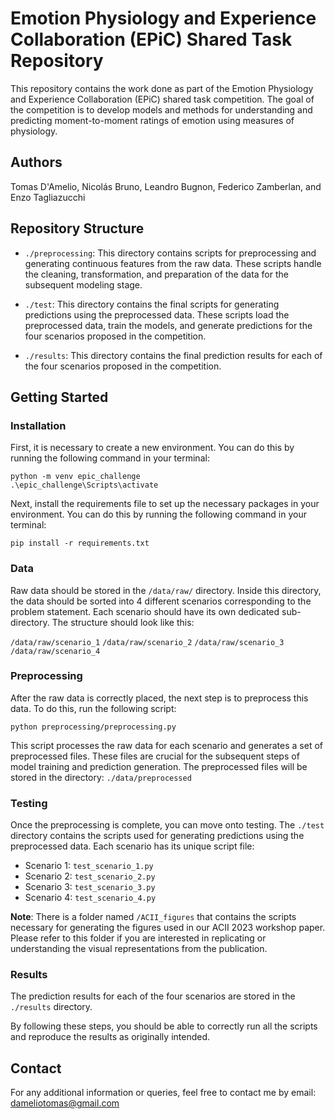 # Emotion Physiology and Experience Collaboration (EPiC) Shared Task Repository

This repository contains the work done as part of the Emotion Physiology and Experience Collaboration (EPiC) shared task competition. The goal of the competition is to develop models and methods for understanding and predicting moment-to-moment ratings of emotion using measures of physiology.

## Authors

Tomas D'Amelio, Nicolás Bruno, Leandro Bugnon, Federico Zamberlan, and Enzo Tagliazucchi

## Repository Structure

- `./preprocessing`: This directory contains scripts for preprocessing and generating continuous features from the raw data. These scripts handle the cleaning, transformation, and preparation of the data for the subsequent modeling stage.
  
- `./test`: This directory contains the final scripts for generating predictions using the preprocessed data. These scripts load the preprocessed data, train the models, and generate predictions for the four scenarios proposed in the competition.
  
- `./results`: This directory contains the final prediction results for each of the four scenarios proposed in the competition.

## Getting Started

### Installation

First, it is necessary to create a new environment. You can do this by running the following command in your terminal:

```shell
python -m venv epic_challenge
.\epic_challenge\Scripts\activate
```

Next, install the requirements file to set up the necessary packages in your environment. You can do this by running the following command in your terminal:

```shell
pip install -r requirements.txt
```

### Data

Raw data should be stored in the `/data/raw/` directory. Inside this directory, the data should be sorted into 4 different scenarios corresponding to the problem statement. Each scenario should have its own dedicated sub-directory. The structure should look like this:

`/data/raw/scenario_1`
`/data/raw/scenario_2`
`/data/raw/scenario_3`
`/data/raw/scenario_4`


### Preprocessing

After the raw data is correctly placed, the next step is to preprocess this data. To do this, run the following script:

```shell
python preprocessing/preprocessing.py
```

This script processes the raw data for each scenario and generates a set of preprocessed files. These files are crucial for the subsequent steps of model training and prediction generation. The preprocessed files will be stored in the directory: `./data/preprocessed`

### Testing

Once the preprocessing is complete, you can move onto testing. The `./test` directory contains the scripts used for generating predictions using the preprocessed data. Each scenario has its unique script file:

- Scenario 1: `test_scenario_1.py`
- Scenario 2: `test_scenario_2.py`
- Scenario 3: `test_scenario_3.py`
- Scenario 4: `test_scenario_4.py`

**Note**: There is a folder named `/ACII_figures` that contains the scripts necessary for generating the figures used in our ACII 2023 workshop paper. Please refer to this folder if you are interested in replicating or understanding the visual representations from the publication.

### Results

The prediction results for each of the four scenarios are stored in the `./results` directory.

By following these steps, you should be able to correctly run all the scripts and reproduce the results as originally intended.

## Contact

For any additional information or queries, feel free to contact me by email: dameliotomas@gmail.com
